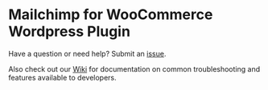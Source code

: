 # Mailchimp for WooCommerce Wordpress Plugin

Have a question or need help? Submit an [issue](https://github.com/mailchimp/mc-woocommerce/issues/new?assignees=&labels=investigating&template=bug_report.md&title=%5BBUG%5D+Description+of+Issue).

Also check out our [Wiki](https://github.com/mailchimp/mc-woocommerce/wiki) for documentation on common troubleshooting and features available to developers.
